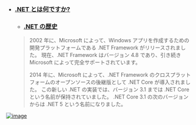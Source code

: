 - ### [.NET とは何ですか?](https://docs.microsoft.com/ja-jp/dotnet/core/introduction#net-history)
  - ### [.NET の歴史](https://docs.microsoft.com/ja-jp/dotnet/core/introduction#net-history)
  > 2002 年に、Microsoft によって、Windows アプリを作成するための開発プラットフォームである .NET Framework がリリースされました。
  > 現在、.NET Framework はバージョン 4.8 であり、引き続き Microsoft によって完全サポートされています。
  >
  > 2014 年に、Microsoft によって、.NET Framework のクロスプラットフォームのオープンソースの後継版として .NET Core が導入されました。
  > この新しい .NET の実装では、バージョン 3.1 までは .NET Core という名前が保持されていました。
  > .NET Core 3.1 の次のバージョンからは .NET 5 という名前になりました。  

[![image](https://user-images.githubusercontent.com/1501327/186353624-959cf860-4948-47c3-8a97-f5bf87d96697.png)](https://dotnet.microsoft.com/ja-jp/download/dotnet)
